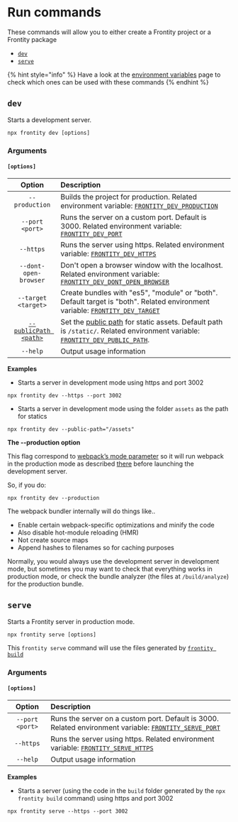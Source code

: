 # Run commands

These commands will allow you to either create a Frontity project or a Frontity package

* [`dev`](run-commands.md#dev)
* [`serve`](run-commands.md#serve)

{% hint style="info" %}
Have a look at the [environment variables](https://docs.frontity.org/frontity-cli/environment-variables) page to check which ones can be used with these commands
{% endhint %}

## `dev`

Starts a development server.

```text
npx frontity dev [options]
```

### Arguments

#### **`[options]`**

| Option | Description |
| :---: | :--- |
| `--production` | Builds the project for production. Related environment variable: [`FRONTITY_DEV_PRODUCTION`](https://docs.frontity.org/frontity-cli/environment-variables#frontity_dev_production) |
| `--port <port>` | Runs the server on a custom port. Default is 3000. Related environment variable: [`FRONTITY_DEV_PORT`](https://docs.frontity.org/frontity-cli/environment-variables#frontity_dev_port) |
| `--https` | Runs the server using https. Related environment variable: [`FRONTITY_DEV_HTTPS`](https://docs.frontity.org/frontity-cli/environment-variables#frontity_dev_https) |
| `--dont-open-browser` | Don't open a browser window with the localhost. Related environment variable: [`FRONTITY_DEV_DONT_OPEN_BROWSER`](https://docs.frontity.org/frontity-cli/environment-variables#frontity_dev_dont_open_browser) |
| `--target <target>` | Create bundles with "es5", "module" or "both". Default target is "both". Related environment variable: [`FRONTITY_DEV_TARGET`](https://docs.frontity.org/frontity-cli/environment-variables#frontity_dev_target) |
| [`--publicPath <path>`](https://docs.frontity.org/frontity-cli/build-commands#the-publicpath-option) | Set the [public path](https://webpack.js.org/guides/public-path/) for static assets. Default path is `/static/`. Related environment variable: [`FRONTITY_DEV_PUBLIC_PATH`](https://docs.frontity.org/frontity-cli/environment-variables#frontity_dev_public_path). |
| `--help` | Output usage information |

**Examples**

* Starts a server in development mode using https and port 3002

```text
npx frontity dev --https --port 3002
```

* Starts a server in development mode using the folder `assets` as the path for statics

```text
npx frontity dev --public-path="/assets"
```

**The --production option**

This flag correspond to [webpack’s mode parameter](https://webpack.js.org/configuration/mode/) so it will run webpack in the production mode as described [there](https://webpack.js.org/configuration/mode/) before launching the development server.

So, if you do:

```text
npx frontity dev --production
```

The webpack bundler internally will do things like..

* Enable certain webpack-specific optimizations and minify the code
* Also disable hot-module reloading (HMR)
* Not create source maps
* Append hashes to filenames so for caching purposes

Normally, you would always use the development server in development mode, but sometimes you may want to check that everything works in production mode, or check the bundle analyzer (the files at `/build/analyze`) for the production bundle.

## `serve`

Starts a Frontity server in production mode.

```text
npx frontity serve [options]
```

This `frontity serve` command will use the files generated by [`frontity build`](https://docs.frontity.org/frontity-cli/build-commands#build)

### Arguments

#### **`[options]`**

| Option | Description |
| :---: | :--- |
| `--port <port>` | Runs the server on a custom port. Default is 3000. Related environment variable: [`FRONTITY_SERVE_PORT`](https://docs.frontity.org/frontity-cli/environment-variables#frontity_serve_port) |
| `--https` | Runs the server using https. Related environment variable: [`FRONTITY_SERVE_HTTPS`](https://docs.frontity.org/frontity-cli/environment-variables#frontity_serve_https) |
| `--help` | Output usage information |

**Examples**

* Starts a server (using the code in the `build` folder generated by the `npx frontity build` command) using https and port 3002

```text
npx frontity serve --https --port 3002
```

